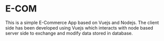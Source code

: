 # E-COM
This is a simple E-Commerce App based on Vuejs and Nodejs. The client side has been developed using Vuejs which interacts with node based server side to exchange and modify data stored in database.
